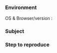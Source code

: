 <!-- Before posting this issue, please take note of the following rule :
    - If you are going to request a new set of documentation or an upgrade of 
      an existing set, go to the Trello Board (https://trello.com/b/6BmTulfx/devdocs-documentation) instead.
      The issue tracker is used only for issues.
-->
      
### Environment

OS & Browser/version :

### Subject

<!-- Explain your problem here -->

### Step to reproduce

<!-- List here the steps to reproduce your problem -->